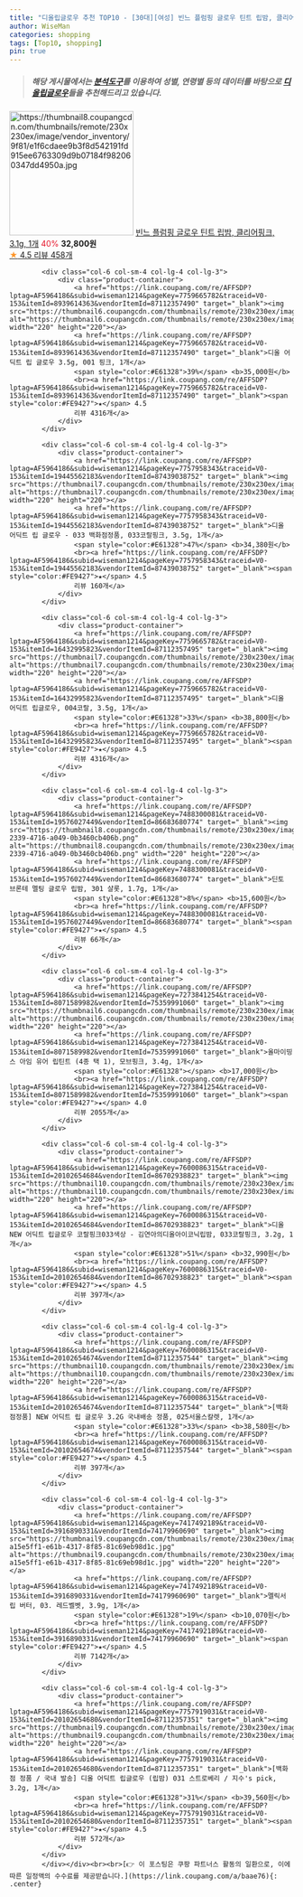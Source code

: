 ```yaml
---
title: "디올립글로우 추천 TOP10 - [30대][여성] 빈느 플럼핑 글로우 틴트 립밤, 클리어핑크, 3.1g, 1개"
author: WiseMan
categories: shopping
tags: [Top10, shopping]
pin: true
---
```


> ##### 해당 게시물에서는 [**분석도구**](https://itemscout.io/)를 이용하여 **성별**, **연령별** 등의 데이터를 바탕으로 [**디올립글로우**](https://link.coupang.com/a/baae76)들을 추천해드리고 있습니다.
<div class="container"><div class="row">
            <div class="col-6 col-sm-4 col-lg-4 col-lg-3">
                <div class="product-container">
                    <a href="https://link.coupang.com/re/AFFSDP?lptag=AF5964186&subid=wiseman1214&pageKey=7317776713&traceid=V0-153&itemId=18762031258&vendorItemId=87464478946" target="_blank"><img src="https://thumbnail8.coupangcdn.com/thumbnails/remote/230x230ex/image/vendor_inventory/9f81/e1f6cdaee9b3f8d542191fd915ee6763309d9b07184f982060347dd4950a.jpg" alt="https://thumbnail8.coupangcdn.com/thumbnails/remote/230x230ex/image/vendor_inventory/9f81/e1f6cdaee9b3f8d542191fd915ee6763309d9b07184f982060347dd4950a.jpg" width="220" height="220"></a>
                    <a href="https://link.coupang.com/re/AFFSDP?lptag=AF5964186&subid=wiseman1214&pageKey=7317776713&traceid=V0-153&itemId=18762031258&vendorItemId=87464478946" target="_blank">빈느 플럼핑 글로우 틴트 립밤, 클리어핑크, 3.1g, 1개</a>
                    <span style="color:#E61328">40%</span> <b>32,800원</b>
                    <br><a href="https://link.coupang.com/re/AFFSDP?lptag=AF5964186&subid=wiseman1214&pageKey=7317776713&traceid=V0-153&itemId=18762031258&vendorItemId=87464478946" target="_blank"><span style="color:#FE9427">★</span> 4.5
                    리뷰 458개</a>
                </div>
            </div>
            
            <div class="col-6 col-sm-4 col-lg-4 col-lg-3">
                <div class="product-container">
                    <a href="https://link.coupang.com/re/AFFSDP?lptag=AF5964186&subid=wiseman1214&pageKey=7759665782&traceid=V0-153&itemId=8939614363&vendorItemId=87112357490" target="_blank"><img src="https://thumbnail6.coupangcdn.com/thumbnails/remote/230x230ex/image/vendor_inventory/f76a/6442083586f03669eb9f4991ec10b34b1dbdb339f43a97c191f8a1cde1aa.jpg" alt="https://thumbnail6.coupangcdn.com/thumbnails/remote/230x230ex/image/vendor_inventory/f76a/6442083586f03669eb9f4991ec10b34b1dbdb339f43a97c191f8a1cde1aa.jpg" width="220" height="220"></a>
                    <a href="https://link.coupang.com/re/AFFSDP?lptag=AF5964186&subid=wiseman1214&pageKey=7759665782&traceid=V0-153&itemId=8939614363&vendorItemId=87112357490" target="_blank">디올 어딕트 립 글로우 3.5g, 001 핑크, 1개</a>
                    <span style="color:#E61328">39%</span> <b>35,000원</b>
                    <br><a href="https://link.coupang.com/re/AFFSDP?lptag=AF5964186&subid=wiseman1214&pageKey=7759665782&traceid=V0-153&itemId=8939614363&vendorItemId=87112357490" target="_blank"><span style="color:#FE9427">★</span> 4.5
                    리뷰 4316개</a>
                </div>
            </div>
            
            <div class="col-6 col-sm-4 col-lg-4 col-lg-3">
                <div class="product-container">
                    <a href="https://link.coupang.com/re/AFFSDP?lptag=AF5964186&subid=wiseman1214&pageKey=7757958343&traceid=V0-153&itemId=19445562183&vendorItemId=87439038752" target="_blank"><img src="https://thumbnail7.coupangcdn.com/thumbnails/remote/230x230ex/image/vendor_inventory/a0a2/eef71b4aaa72c9a15208a4c3768c716bea7c5979b23a8c6058c88d166201.jpg" alt="https://thumbnail7.coupangcdn.com/thumbnails/remote/230x230ex/image/vendor_inventory/a0a2/eef71b4aaa72c9a15208a4c3768c716bea7c5979b23a8c6058c88d166201.jpg" width="220" height="220"></a>
                    <a href="https://link.coupang.com/re/AFFSDP?lptag=AF5964186&subid=wiseman1214&pageKey=7757958343&traceid=V0-153&itemId=19445562183&vendorItemId=87439038752" target="_blank">디올 어딕트 립 글로우 - 033 백화점정품, 033코랄핑크, 3.5g, 1개</a>
                    <span style="color:#E61328">47%</span> <b>34,380원</b>
                    <br><a href="https://link.coupang.com/re/AFFSDP?lptag=AF5964186&subid=wiseman1214&pageKey=7757958343&traceid=V0-153&itemId=19445562183&vendorItemId=87439038752" target="_blank"><span style="color:#FE9427">★</span> 4.5
                    리뷰 160개</a>
                </div>
            </div>
            
            <div class="col-6 col-sm-4 col-lg-4 col-lg-3">
                <div class="product-container">
                    <a href="https://link.coupang.com/re/AFFSDP?lptag=AF5964186&subid=wiseman1214&pageKey=7759665782&traceid=V0-153&itemId=16432995823&vendorItemId=87112357495" target="_blank"><img src="https://thumbnail7.coupangcdn.com/thumbnails/remote/230x230ex/image/vendor_inventory/9d65/6a0e071bf10167f57687f4d0ab6b2c24d8903e954702b1e6cb093d9519c6.jpg" alt="https://thumbnail7.coupangcdn.com/thumbnails/remote/230x230ex/image/vendor_inventory/9d65/6a0e071bf10167f57687f4d0ab6b2c24d8903e954702b1e6cb093d9519c6.jpg" width="220" height="220"></a>
                    <a href="https://link.coupang.com/re/AFFSDP?lptag=AF5964186&subid=wiseman1214&pageKey=7759665782&traceid=V0-153&itemId=16432995823&vendorItemId=87112357495" target="_blank">디올 어딕트 립글로우, 004코랄, 3.5g, 1개</a>
                    <span style="color:#E61328">33%</span> <b>38,800원</b>
                    <br><a href="https://link.coupang.com/re/AFFSDP?lptag=AF5964186&subid=wiseman1214&pageKey=7759665782&traceid=V0-153&itemId=16432995823&vendorItemId=87112357495" target="_blank"><span style="color:#FE9427">★</span> 4.5
                    리뷰 4316개</a>
                </div>
            </div>
            
            <div class="col-6 col-sm-4 col-lg-4 col-lg-3">
                <div class="product-container">
                    <a href="https://link.coupang.com/re/AFFSDP?lptag=AF5964186&subid=wiseman1214&pageKey=7488300081&traceid=V0-153&itemId=19576027449&vendorItemId=86683680774" target="_blank"><img src="https://thumbnail8.coupangcdn.com/thumbnails/remote/230x230ex/image/retail/images/2023/07/25/15/4/906b9cce-2339-4716-a049-0b3460cb406b.png" alt="https://thumbnail8.coupangcdn.com/thumbnails/remote/230x230ex/image/retail/images/2023/07/25/15/4/906b9cce-2339-4716-a049-0b3460cb406b.png" width="220" height="220"></a>
                    <a href="https://link.coupang.com/re/AFFSDP?lptag=AF5964186&subid=wiseman1214&pageKey=7488300081&traceid=V0-153&itemId=19576027449&vendorItemId=86683680774" target="_blank">딘토 브론테 멜팅 글로우 립밤, 301 샬롯, 1.7g, 1개</a>
                    <span style="color:#E61328">8%</span> <b>15,600원</b>
                    <br><a href="https://link.coupang.com/re/AFFSDP?lptag=AF5964186&subid=wiseman1214&pageKey=7488300081&traceid=V0-153&itemId=19576027449&vendorItemId=86683680774" target="_blank"><span style="color:#FE9427">★</span> 4.5
                    리뷰 66개</a>
                </div>
            </div>
            
            <div class="col-6 col-sm-4 col-lg-4 col-lg-3">
                <div class="product-container">
                    <a href="https://link.coupang.com/re/AFFSDP?lptag=AF5964186&subid=wiseman1214&pageKey=7273841254&traceid=V0-153&itemId=8071589982&vendorItemId=75359991060" target="_blank"><img src="https://thumbnail6.coupangcdn.com/thumbnails/remote/230x230ex/image/vendor_inventory/242d/f8517d7c9ff45a9381926c4686e56469b7c87f4a9f9194c0923539749fa8.jpg" alt="https://thumbnail6.coupangcdn.com/thumbnails/remote/230x230ex/image/vendor_inventory/242d/f8517d7c9ff45a9381926c4686e56469b7c87f4a9f9194c0923539749fa8.jpg" width="220" height="220"></a>
                    <a href="https://link.coupang.com/re/AFFSDP?lptag=AF5964186&subid=wiseman1214&pageKey=7273841254&traceid=V0-153&itemId=8071589982&vendorItemId=75359991060" target="_blank">올마이띵스 아임 유어 립틴트 (4종 택 1), 모브핑크, 3.4g, 1개</a>
                    <span style="color:#E61328"></span> <b>17,000원</b>
                    <br><a href="https://link.coupang.com/re/AFFSDP?lptag=AF5964186&subid=wiseman1214&pageKey=7273841254&traceid=V0-153&itemId=8071589982&vendorItemId=75359991060" target="_blank"><span style="color:#FE9427">★</span> 4.0
                    리뷰 2055개</a>
                </div>
            </div>
            
            <div class="col-6 col-sm-4 col-lg-4 col-lg-3">
                <div class="product-container">
                    <a href="https://link.coupang.com/re/AFFSDP?lptag=AF5964186&subid=wiseman1214&pageKey=7600086315&traceid=V0-153&itemId=20102654684&vendorItemId=86702938823" target="_blank"><img src="https://thumbnail10.coupangcdn.com/thumbnails/remote/230x230ex/image/vendor_inventory/1dd1/ebe317772d4baf1992c41c6ce15a54d607243728c4ede09b5574919abcb0.jpg" alt="https://thumbnail10.coupangcdn.com/thumbnails/remote/230x230ex/image/vendor_inventory/1dd1/ebe317772d4baf1992c41c6ce15a54d607243728c4ede09b5574919abcb0.jpg" width="220" height="220"></a>
                    <a href="https://link.coupang.com/re/AFFSDP?lptag=AF5964186&subid=wiseman1214&pageKey=7600086315&traceid=V0-153&itemId=20102654684&vendorItemId=86702938823" target="_blank">디올NEW 어딕트 립글로우 코랄핑크033색상 - 김연아의디올아이코닉립밤, 033코랄핑크, 3.2g, 1개</a>
                    <span style="color:#E61328">51%</span> <b>32,990원</b>
                    <br><a href="https://link.coupang.com/re/AFFSDP?lptag=AF5964186&subid=wiseman1214&pageKey=7600086315&traceid=V0-153&itemId=20102654684&vendorItemId=86702938823" target="_blank"><span style="color:#FE9427">★</span> 4.5
                    리뷰 397개</a>
                </div>
            </div>
            
            <div class="col-6 col-sm-4 col-lg-4 col-lg-3">
                <div class="product-container">
                    <a href="https://link.coupang.com/re/AFFSDP?lptag=AF5964186&subid=wiseman1214&pageKey=7600086315&traceid=V0-153&itemId=20102654674&vendorItemId=87112357544" target="_blank"><img src="https://thumbnail10.coupangcdn.com/thumbnails/remote/230x230ex/image/vendor_inventory/0ff8/ac33179d5647010307c6116703f22b0180fd1d8c2a8bc65cc5eaed66064d.jpg" alt="https://thumbnail10.coupangcdn.com/thumbnails/remote/230x230ex/image/vendor_inventory/0ff8/ac33179d5647010307c6116703f22b0180fd1d8c2a8bc65cc5eaed66064d.jpg" width="220" height="220"></a>
                    <a href="https://link.coupang.com/re/AFFSDP?lptag=AF5964186&subid=wiseman1214&pageKey=7600086315&traceid=V0-153&itemId=20102654674&vendorItemId=87112357544" target="_blank">[백화점정품] NEW 어딕트 립 글로우 3.2G 국내배송 정품, 025서울스칼렛, 1개</a>
                    <span style="color:#E61328">33%</span> <b>38,580원</b>
                    <br><a href="https://link.coupang.com/re/AFFSDP?lptag=AF5964186&subid=wiseman1214&pageKey=7600086315&traceid=V0-153&itemId=20102654674&vendorItemId=87112357544" target="_blank"><span style="color:#FE9427">★</span> 4.5
                    리뷰 397개</a>
                </div>
            </div>
            
            <div class="col-6 col-sm-4 col-lg-4 col-lg-3">
                <div class="product-container">
                    <a href="https://link.coupang.com/re/AFFSDP?lptag=AF5964186&subid=wiseman1214&pageKey=7417492189&traceid=V0-153&itemId=3916890331&vendorItemId=74179960690" target="_blank"><img src="https://thumbnail9.coupangcdn.com/thumbnails/remote/230x230ex/image/retail/images/436935453192745-a15e5ff1-e61b-4317-8f85-81c69eb98d1c.jpg" alt="https://thumbnail9.coupangcdn.com/thumbnails/remote/230x230ex/image/retail/images/436935453192745-a15e5ff1-e61b-4317-8f85-81c69eb98d1c.jpg" width="220" height="220"></a>
                    <a href="https://link.coupang.com/re/AFFSDP?lptag=AF5964186&subid=wiseman1214&pageKey=7417492189&traceid=V0-153&itemId=3916890331&vendorItemId=74179960690" target="_blank">멜릭서 립 버터, 03. 레드벨벳, 3.9g, 1개</a>
                    <span style="color:#E61328">19%</span> <b>10,070원</b>
                    <br><a href="https://link.coupang.com/re/AFFSDP?lptag=AF5964186&subid=wiseman1214&pageKey=7417492189&traceid=V0-153&itemId=3916890331&vendorItemId=74179960690" target="_blank"><span style="color:#FE9427">★</span> 4.5
                    리뷰 7142개</a>
                </div>
            </div>
            
            <div class="col-6 col-sm-4 col-lg-4 col-lg-3">
                <div class="product-container">
                    <a href="https://link.coupang.com/re/AFFSDP?lptag=AF5964186&subid=wiseman1214&pageKey=7757919031&traceid=V0-153&itemId=20102654680&vendorItemId=87112357351" target="_blank"><img src="https://thumbnail9.coupangcdn.com/thumbnails/remote/230x230ex/image/vendor_inventory/b01c/6cde4d88ad10599cb18cc4cd7a611cf96bef6f97eca0c2f63211f67c92db.jpg" alt="https://thumbnail9.coupangcdn.com/thumbnails/remote/230x230ex/image/vendor_inventory/b01c/6cde4d88ad10599cb18cc4cd7a611cf96bef6f97eca0c2f63211f67c92db.jpg" width="220" height="220"></a>
                    <a href="https://link.coupang.com/re/AFFSDP?lptag=AF5964186&subid=wiseman1214&pageKey=7757919031&traceid=V0-153&itemId=20102654680&vendorItemId=87112357351" target="_blank">[백화점 정품 / 국내 발송] 디올 어딕트 립글로우 (립밤) 031 스트로베리 / 지수's pick, 3.2g, 1개</a>
                    <span style="color:#E61328">31%</span> <b>39,560원</b>
                    <br><a href="https://link.coupang.com/re/AFFSDP?lptag=AF5964186&subid=wiseman1214&pageKey=7757919031&traceid=V0-153&itemId=20102654680&vendorItemId=87112357351" target="_blank"><span style="color:#FE9427">★</span> 4.5
                    리뷰 572개</a>
                </div>
            </div>
            </div></div><br><br>[👉 이 포스팅은 쿠팡 파트너스 활동의 일환으로, 이에 따른 일정액의 수수료를 제공받습니다.](https://link.coupang.com/a/baae76){: .center}